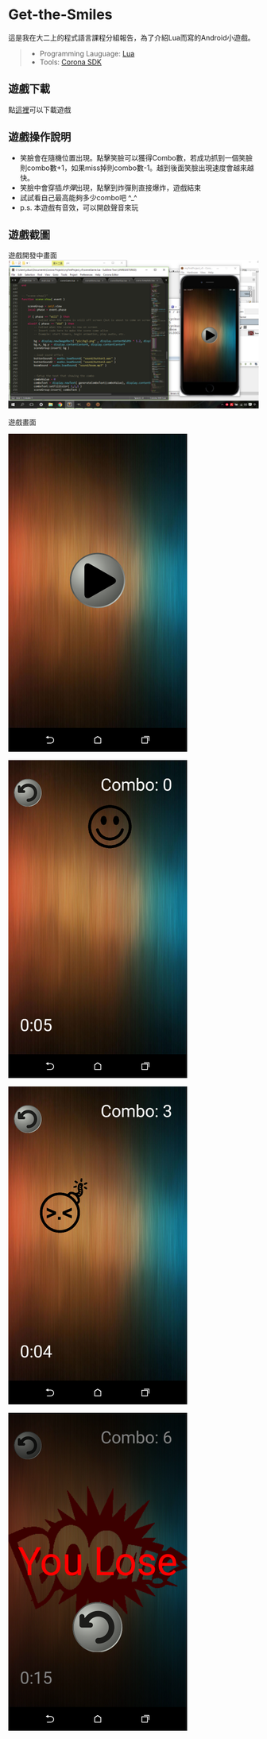 # Get-the-Smiles
這是我在大二上的程式語言課程分組報告，為了介紹Lua而寫的Android小遊戲。

>* Programming Lauguage: [Lua](https://www.lua.org/) 
>* Tools: [Corona SDK](https://coronalabs.com/)

## 遊戲下載
點[這裡](release/Get_the_Smiles.apk)可以下載遊戲

## 遊戲操作說明
* 笑臉會在隨機位置出現。點擊笑臉可以獲得Combo數，若成功抓到一個笑臉則combo數+1，如果miss掉則combo數-1。越到後面笑臉出現速度會越來越快。
* 笑臉中會穿插*炸彈*出現，點擊到炸彈則直接爆炸，遊戲結束
* 試試看自己最高能夠多少combo吧 ^_^
* p.s. 本遊戲有音效，可以開啟聲音來玩

## 遊戲截圖

遊戲開發中畫面
![developing](Demo/developing.png)


遊戲畫面

![start](Demo/start.png)

![demo1](Demo/demo1.png)

![demo2](Demo/demo2.png)

![demo3](Demo/demo3.png)



